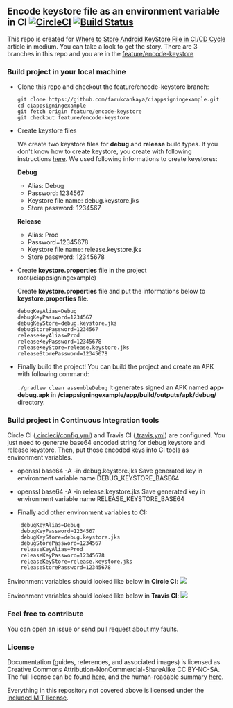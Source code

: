 ## Encode keystore file as an environment variable in CI [![CircleCI](https://circleci.com/gh/farukcankaya/ciappsigningexample/tree/feature%2Fencode-keystore.svg?style=svg)](https://circleci.com/gh/farukcankaya/ciappsigningexample/tree/feature%2Fencode-keystore) [![Build Status](https://travis-ci.org/farukcankaya/ciappsigningexample.svg?branch=feature%2Fencode-keystore)](https://travis-ci.org/farukcankaya/ciappsigningexample)
This repo is created for <a href="https://medium.com/@farukcankaya/where-to-store-android-keystore-file-in-ci-cd-cycle-2365f4e02e57">Where to Store Android KeyStore File in CI/CD Cycle</a> article in medium. You can take a look to get the story.
There are 3 branches in this repo and you are in the <a href="https://github.com/farukcankaya/ciappsigningexample/tree/feature/encode-keystore">feature/encode-keystore</a>

### Build project in your local machine
- Clone this repo and checkout the feature/encode-keystore branch:
   ```
   git clone https://github.com/farukcankaya/ciappsigningexample.git
   cd ciappsigningexample
   git fetch origin feature/encode-keystore
   git checkout feature/encode-keystore
   ```
   
- Create keystore files

   We create two keystore files for **debug** and **release** build types. If you don't know how to create keystore, you create with following instructions <a href="https://developer.android.com/studio/publish/app-signing#generate-key">here</a>.
   We used following informations to create keystores:

   **Debug**
   - Alias: Debug
   - Password: 1234567
   - Keystore file name: debug.keystore.jks
   - Store password: 1234567
   
   **Release**
   - Alias: Prod
   - Password=12345678
   - Keystore file name: release.keystore.jks
   - Store password: 12345678
- Create **keystore.properties** file in the project root(/ciappsigningexample)

   Create **keystore.properties** file and put the informations below to **keystore.properties** file.
   
   ```
   debugKeyAlias=Debug
   debugKeyPassword=1234567
   debugKeyStore=debug.keystore.jks
   debugStorePassword=1234567
   releaseKeyAlias=Prod
   releaseKeyPassword=12345678
   releaseKeyStore=release.keystore.jks
   releaseStorePassword=12345678
   ```
   
- Finally build the project!
   You can build the project and create an APK with following command:
   
   `./gradlew clean assembleDebug`
   It generates signed an APK named **app-debug.apk** in **/ciappsigningexample/app/build/outputs/apk/debug/** directory.


### Build project in Continuous Integration tools
Circle CI (<a href="https://github.com/farukcankaya/ciappsigningexample/blob/feature/encode-keystore/.circleci/config.yml">.circleci/config.yml</a>) and Travis CI (<a href="https://github.com/farukcankaya/ciappsigningexample/blob/feature/encode-keystore/.travis.yml">.travis.yml</a>) are configured. You just need to generate base64 encoded string for debug keystore and release keystore. Then, put those encoded keys into CI tools as environment variables.
- openssl base64 -A -in debug.keystore.jks
  Save generated key in environment variable name DEBUG_KEYSTORE_BASE64
- openssl base64 -A -in release.keystore.jks
  Save generated key in environment variable name RELEASE_KEYSTORE_BASE64
- Finally add other environment variables to CI:

  ```
   debugKeyAlias=Debug
   debugKeyPassword=1234567
   debugKeyStore=debug.keystore.jks
   debugStorePassword=1234567
   releaseKeyAlias=Prod
   releaseKeyPassword=12345678
   releaseKeyStore=release.keystore.jks
   releaseStorePassword=12345678
   ```
   
Environment variables should looked like below in **Circle CI**:
<img src="https://github.com/farukcankaya/ciappsigningexample/blob/feature/encode-keystore/art/circleci-env.png?raw=true" />

Environment variables should looked like below in **Travis CI**:
<img src="https://github.com/farukcankaya/ciappsigningexample/blob/feature/encode-keystore/art/travis-env.png?raw=true" />

### Feel free to contribute
You can open an issue or send pull request about my faults.

### License
Documentation (guides, references, and associated images) is licensed as Creative Commons Attribution-NonCommercial-ShareAlike CC BY-NC-SA. The full license can be found [here](http://creativecommons.org/licenses/by-nc-sa/4.0/legalcode), and the human-readable summary [here](http://creativecommons.org/licenses/by-nc-sa/4.0/).

Everything in this repository not covered above is licensed under the [included MIT license](LICENSE).
